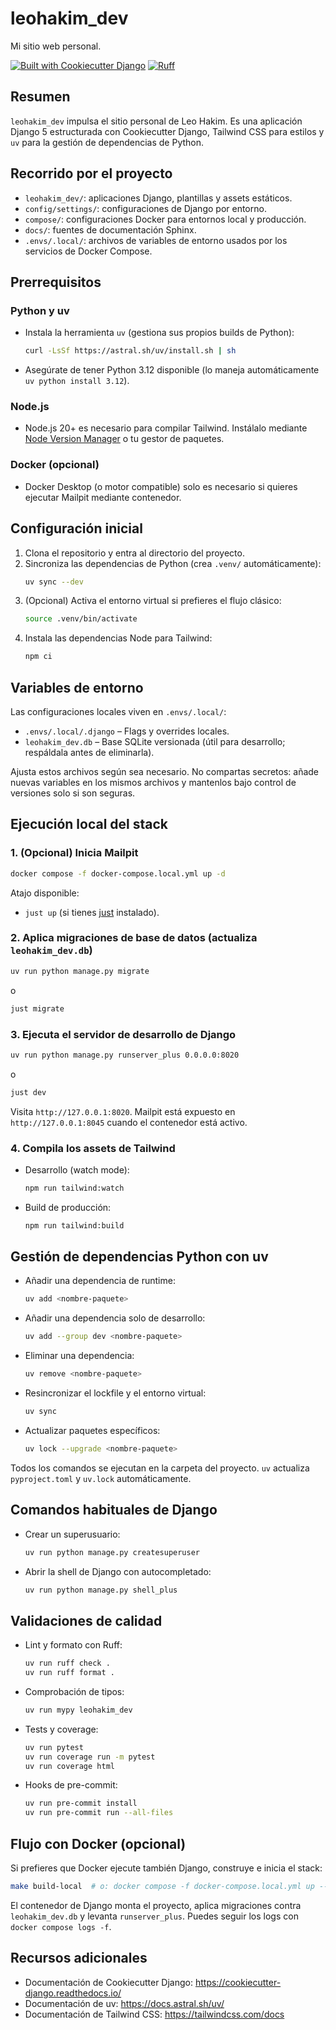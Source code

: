 # leohakim_dev

Mi sitio web personal.

[![Built with Cookiecutter Django](https://img.shields.io/badge/built%20with-Cookiecutter%20Django-ff69b4.svg?logo=cookiecutter)](https://github.com/cookiecutter/cookiecutter-django/)
[![Ruff](https://img.shields.io/endpoint?url=https://raw.githubusercontent.com/astral-sh/ruff/main/assets/badge/v2.json)](https://github.com/astral-sh/ruff)

## Resumen

`leohakim_dev` impulsa el sitio personal de Leo Hakim. Es una aplicación Django 5 estructurada con Cookiecutter Django, Tailwind CSS para estilos y `uv` para la gestión de dependencias de Python.

## Recorrido por el proyecto

- `leohakim_dev/`: aplicaciones Django, plantillas y assets estáticos.
- `config/settings/`: configuraciones de Django por entorno.
- `compose/`: configuraciones Docker para entornos local y producción.
- `docs/`: fuentes de documentación Sphinx.
- `.envs/.local/`: archivos de variables de entorno usados por los servicios de Docker Compose.

## Prerrequisitos

### Python y uv
- Instala la herramienta `uv` (gestiona sus propios builds de Python):
  ```bash
  curl -LsSf https://astral.sh/uv/install.sh | sh
  ```
- Asegúrate de tener Python 3.12 disponible (lo maneja automáticamente `uv python install 3.12`).

### Node.js
- Node.js 20+ es necesario para compilar Tailwind. Instálalo mediante [Node Version Manager](https://github.com/nvm-sh/nvm) o tu gestor de paquetes.

### Docker (opcional)
- Docker Desktop (o motor compatible) solo es necesario si quieres ejecutar Mailpit mediante contenedor.

## Configuración inicial

1. Clona el repositorio y entra al directorio del proyecto.
2. Sincroniza las dependencias de Python (crea `.venv/` automáticamente):
   ```bash
   uv sync --dev
   ```
3. (Opcional) Activa el entorno virtual si prefieres el flujo clásico:
   ```bash
   source .venv/bin/activate
   ```
4. Instala las dependencias Node para Tailwind:
   ```bash
   npm ci
   ```

## Variables de entorno

Las configuraciones locales viven en `.envs/.local/`:

- `.envs/.local/.django` – Flags y overrides locales.
- `leohakim_dev.db` – Base SQLite versionada (útil para desarrollo; respáldala antes de eliminarla).

Ajusta estos archivos según sea necesario. No compartas secretos: añade nuevas variables en los mismos archivos y mantenlos bajo control de versiones solo si son seguras.

## Ejecución local del stack

### 1. (Opcional) Inicia Mailpit
```bash
docker compose -f docker-compose.local.yml up -d
```

Atajo disponible:
- `just up` (si tienes [just](https://github.com/casey/just) instalado).

### 2. Aplica migraciones de base de datos (actualiza `leohakim_dev.db`)
```bash
uv run python manage.py migrate
```
o
```bash
just migrate
```

### 3. Ejecuta el servidor de desarrollo de Django
```bash
uv run python manage.py runserver_plus 0.0.0.0:8020
```
o
```bash
just dev
```

Visita `http://127.0.0.1:8020`. Mailpit está expuesto en `http://127.0.0.1:8045` cuando el contenedor está activo.

### 4. Compila los assets de Tailwind

- Desarrollo (watch mode):
  ```bash
  npm run tailwind:watch
  ```
- Build de producción:
  ```bash
  npm run tailwind:build
  ```

## Gestión de dependencias Python con uv

- Añadir una dependencia de runtime:
  ```bash
  uv add <nombre-paquete>
  ```
- Añadir una dependencia solo de desarrollo:
  ```bash
  uv add --group dev <nombre-paquete>
  ```
- Eliminar una dependencia:
  ```bash
  uv remove <nombre-paquete>
  ```
- Resincronizar el lockfile y el entorno virtual:
  ```bash
  uv sync
  ```
- Actualizar paquetes específicos:
  ```bash
  uv lock --upgrade <nombre-paquete>
  ```

Todos los comandos se ejecutan en la carpeta del proyecto. `uv` actualiza `pyproject.toml` y `uv.lock` automáticamente.

## Comandos habituales de Django

- Crear un superusuario:
  ```bash
  uv run python manage.py createsuperuser
  ```
- Abrir la shell de Django con autocompletado:
  ```bash
  uv run python manage.py shell_plus
  ```

## Validaciones de calidad

- Lint y formato con Ruff:
  ```bash
  uv run ruff check .
  uv run ruff format .
  ```
- Comprobación de tipos:
  ```bash
  uv run mypy leohakim_dev
  ```
- Tests y coverage:
  ```bash
  uv run pytest
  uv run coverage run -m pytest
  uv run coverage html
  ```
- Hooks de pre-commit:
  ```bash
  uv run pre-commit install
  uv run pre-commit run --all-files
  ```

## Flujo con Docker (opcional)

Si prefieres que Docker ejecute también Django, construye e inicia el stack:

```bash
make build-local  # o: docker compose -f docker-compose.local.yml up --build
```

El contenedor de Django monta el proyecto, aplica migraciones contra `leohakim_dev.db` y levanta `runserver_plus`. Puedes seguir los logs con `docker compose logs -f`.

## Recursos adicionales

- Documentación de Cookiecutter Django: <https://cookiecutter-django.readthedocs.io/>
- Documentación de uv: <https://docs.astral.sh/uv/>
- Documentación de Tailwind CSS: <https://tailwindcss.com/docs>
